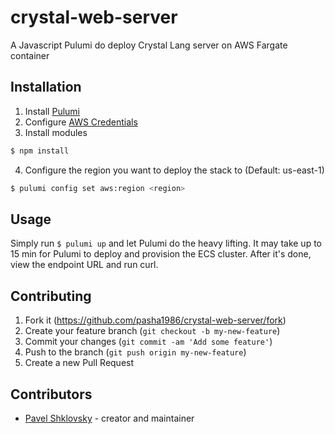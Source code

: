 # crystal-web-server

A Javascript Pulumi do deploy Crystal Lang server on AWS Fargate container

## Installation

1. Install [Pulumi](https://pulumi.io/quickstart/install.html)
2. Configure [AWS Credentials](https://pulumi.io/quickstart/aws/setup.html)
3. Install modules 
```bash
$ npm install
```
4. Configure the region you want to deploy the stack to (Default: us-east-1)
```bash
$ pulumi config set aws:region <region>
```

## Usage

Simply run `$ pulumi up` and let Pulumi do the heavy lifting.
It may take up to 15 min for Pulumi to deploy and provision the ECS cluster.
After it's done, view the endpoint URL and run curl.

## Contributing

1. Fork it (<https://github.com/pasha1986/crystal-web-server/fork>)
2. Create your feature branch (`git checkout -b my-new-feature`)
3. Commit your changes (`git commit -am 'Add some feature'`)
4. Push to the branch (`git push origin my-new-feature`)
5. Create a new Pull Request

## Contributors

- [Pavel Shklovsky](https://github.com/pasha1986) - creator and maintainer
